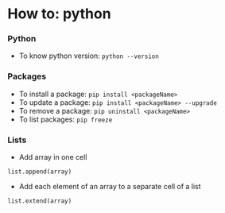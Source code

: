 # How to: python  

### Python 
- To know python version: `python --version`


### Packages  

- To install a package: `pip install <packageName>`  
- To update a package: `pip install <packageName> --upgrade`  
- To remove a package: `pip uninstall <packageName>`
- To list packages: `pip freeze`  

### Lists

- Add array in one cell  
```
list.append(array)
```

- Add each element of an array to a separate cell of a list  
```
list.extend(array)
```



